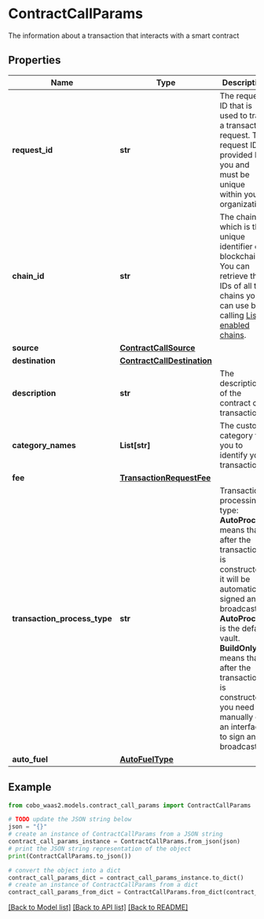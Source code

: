 # ContractCallParams

The information about a transaction that interacts with a smart contract

## Properties

Name | Type | Description | Notes
------------ | ------------- | ------------- | -------------
**request_id** | **str** | The request ID that is used to track a transaction request. The request ID is provided by you and must be unique within your organization. | 
**chain_id** | **str** | The chain ID, which is the unique identifier of a blockchain. You can retrieve the IDs of all the chains you can use by calling [List enabled chains](https://www.cobo.com/developers/v2/api-references/wallets/list-enabled-chains). | 
**source** | [**ContractCallSource**](ContractCallSource.md) |  | 
**destination** | [**ContractCallDestination**](ContractCallDestination.md) |  | 
**description** | **str** | The description of the contract call transaction. | [optional] 
**category_names** | **List[str]** | The custom category for you to identify your transactions. | [optional] 
**fee** | [**TransactionRequestFee**](TransactionRequestFee.md) |  | [optional] 
**transaction_process_type** | **str** | Transaction processing type: **AutoProcess** means that after the transaction is constructed, it will be automatically signed and broadcasted. **AutoProcess** is the default vault. **BuildOnly** means that after the transaction is constructed, you need to manually call an interface to sign and broadcast it.  | [optional] 
**auto_fuel** | [**AutoFuelType**](AutoFuelType.md) |  | [optional] 

## Example

```python
from cobo_waas2.models.contract_call_params import ContractCallParams

# TODO update the JSON string below
json = "{}"
# create an instance of ContractCallParams from a JSON string
contract_call_params_instance = ContractCallParams.from_json(json)
# print the JSON string representation of the object
print(ContractCallParams.to_json())

# convert the object into a dict
contract_call_params_dict = contract_call_params_instance.to_dict()
# create an instance of ContractCallParams from a dict
contract_call_params_from_dict = ContractCallParams.from_dict(contract_call_params_dict)
```
[[Back to Model list]](../README.md#documentation-for-models) [[Back to API list]](../README.md#documentation-for-api-endpoints) [[Back to README]](../README.md)


